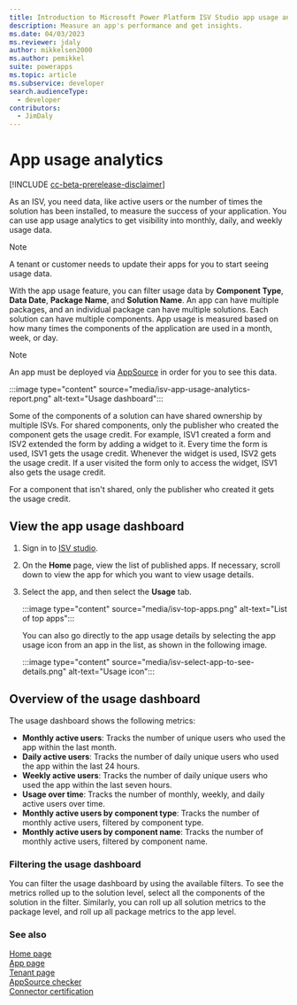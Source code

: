 ```yaml
---
title: Introduction to Microsoft Power Platform ISV Studio app usage analytics| Microsoft Docs
description: Measure an app's performance and get insights.
ms.date: 04/03/2023
ms.reviewer: jdaly
author: mikkelsen2000
ms.author: pemikkel
suite: powerapps
ms.topic: article
ms.subservice: developer
search.audienceType: 
  - developer
contributors: 
  - JimDaly
---
```


# App usage analytics


[!INCLUDE [cc-beta-prerelease-disclaimer](../../includes/cc-beta-prerelease-disclaimer.md)]

As an ISV, you need data, like active users or the number of times the solution has been installed, to measure the success of your application. You can use app usage analytics to get visibility into monthly, daily, and weekly usage data.

> [!NOTE]
> A tenant or customer needs to update their apps for you to start seeing usage data.

With the app usage feature, you can filter usage data by **Component Type**, **Data Date**, **Package Name**, and **Solution Name**. An app can have multiple packages, and an individual package can have multiple solutions. Each solution can have multiple components. App usage is measured based on how many times the components of the application are used in a month, week, or day.

> [!NOTE]
> An app must be deployed via [AppSource](https://appsource.microsoft.com) in order for you to see this data.

:::image type="content" source="media/isv-app-usage-analytics-report.png" alt-text="Usage dashboard":::

Some of the components of a solution can have shared ownership by multiple ISVs. For shared components, only the publisher who created the component gets the usage credit. For example, ISV1 created a form and ISV2 extended the form by adding a widget to it. Every time the form is used, ISV1 gets the usage credit. Whenever the widget is used, ISV2 gets the usage credit. If a user visited the form only to access the widget, ISV1 also gets the usage credit.

For a component that isn't shared, only the publisher who created it gets the usage credit.

## View the app usage dashboard

1. Sign in to [ISV studio](https://aka.ms/ISVStudio/).
1. On the **Home** page, view the list of published apps. If necessary, scroll down to view the app for which you want to view usage details.
1. Select the app, and then select the **Usage** tab.

   :::image type="content" source="media/isv-top-apps.png" alt-text="List of top apps":::

   You can also go directly to the app usage details by selecting the app usage icon from an app in the list, as shown in the following image.

   :::image type="content" source="media/isv-select-app-to-see-details.png" alt-text="Usage icon":::

## Overview of the usage dashboard

The usage dashboard shows the following metrics:

- **Monthly active users**: Tracks the number of unique users who used the app within the last month.
- **Daily active users**: Tracks the number of daily unique users who used the app within the last 24 hours.
- **Weekly active users**: Tracks the number of daily unique users who used the app within the last seven hours.
- **Usage over time**: Tracks the number of monthly, weekly, and daily active users over time.
- **Monthly active users by component type**: Tracks the number of monthly active users, filtered by component type.
- **Monthly active users by component name**: Tracks the number of monthly active users, filtered by component name.

### Filtering the usage dashboard

You can filter the usage dashboard by using the available filters. To see the metrics rolled up to the solution level, select all the components of the solution in the filter. Similarly, you can roll up all solution metrics to the package level, and roll up all package metrics to the app level.

### See also

[Home page](home.md)  
[App page](app.md)<br/> 
[Tenant page](tenant.md)<br/>
[AppSource checker](appsource-checker.md)<br/>
[Connector certification](connector-certification.md)
